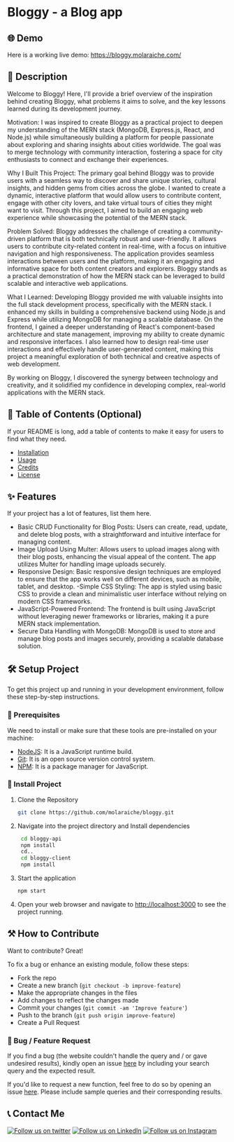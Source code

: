 # Bloggy - a Blog app

## 🌐 Demo

Here is a working live demo: https://bloggy.molaraiche.com/

## 📝 Description

Welcome to Bloggy!
Here, I'll provide a brief overview of the inspiration behind creating Bloggy, what problems it aims to solve, and the key lessons learned during its development journey.

Motivation:
I was inspired to create Bloggy as a practical project to deepen my understanding of the MERN stack (MongoDB, Express.js, React, and Node.js) while simultaneously building a platform for people passionate about exploring and sharing insights about cities worldwide. The goal was to merge technology with community interaction, fostering a space for city enthusiasts to connect and exchange their experiences.

Why I Built This Project:
The primary goal behind Bloggy was to provide users with a seamless way to discover and share unique stories, cultural insights, and hidden gems from cities across the globe. I wanted to create a dynamic, interactive platform that would allow users to contribute content, engage with other city lovers, and take virtual tours of cities they might want to visit. Through this project, I aimed to build an engaging web experience while showcasing the potential of the MERN stack.

Problem Solved:
Bloggy addresses the challenge of creating a community-driven platform that is both technically robust and user-friendly. It allows users to contribute city-related content in real-time, with a focus on intuitive navigation and high responsiveness. The application provides seamless interactions between users and the platform, making it an engaging and informative space for both content creators and explorers. Bloggy stands as a practical demonstration of how the MERN stack can be leveraged to build scalable and interactive web applications.

What I Learned:
Developing Bloggy provided me with valuable insights into the full stack development process, specifically with the MERN stack. I enhanced my skills in building a comprehensive backend using Node.js and Express while utilizing MongoDB for managing a scalable database. On the frontend, I gained a deeper understanding of React's component-based architecture and state management, improving my ability to create dynamic and responsive interfaces. I also learned how to design real-time user interactions and effectively handle user-generated content, making this project a meaningful exploration of both technical and creative aspects of web development.

By working on Bloggy, I discovered the synergy between technology and creativity, and it solidified my confidence in developing complex, real-world applications with the MERN stack.

## 📖 Table of Contents (Optional)

If your README is long, add a table of contents to make it easy for users to find what they need.

- [Installation](#installation)
- [Usage](#usage)
- [Credits](#credits)
- [License](#license)

## ✨ Features

If your project has a lot of features, list them here.

- Basic CRUD Functionality for Blog Posts: Users can create, read, update, and delete blog posts, with a straightforward and intuitive interface for managing content.
- Image Upload Using Multer: Allows users to upload images along with their blog posts, enhancing the visual appeal of the content. The app utilizes Multer for handling image uploads securely.
- Responsive Design: Basic responsive design techniques are employed to ensure that the app works well on different devices, such as mobile, tablet, and desktop.
-Simple CSS Styling: The app is styled using basic CSS to provide a clean and minimalistic user interface without relying on modern CSS frameworks.
- JavaScript-Powered Frontend: The frontend is built using JavaScript without leveraging newer frameworks or libraries, making it a pure MERN stack implementation.
- Secure Data Handling with MongoDB: MongoDB is used to store and manage blog posts and images securely, providing a scalable database solution.

## 🛠️ Setup Project

To get this project up and running in your development environment, follow these step-by-step instructions.

### 🍴 Prerequisites

We need to install or make sure that these tools are pre-installed on your machine:

- [NodeJS](https://nodejs.org/en/download/): It is a JavaScript runtime build.
- [Git](https://git-scm.com/downloads): It is an open source version control system.
- [NPM](https://docs.npmjs.com/getting-started/installing-node): It is a package manager for JavaScript.

### 🚀 Install Project

1. Clone the Repository

   ```bash
   git clone https://github.com/molaraiche/bloggy.git
   ```

2. Navigate into the project directory and Install dependencies

   ```bash
    cd bloggy-api
    npm install
    cd..
    cd bloggy-client
    npm install
   ```

3. Start the application

   ```bash
   npm start
   ```

4. Open your web browser and navigate to <a href="http://localhost:3000" target="_blank">http://localhost:3000</a> to see the project running.

## ⚒️ How to Contribute

Want to contribute? Great!

To fix a bug or enhance an existing module, follow these steps:

- Fork the repo
- Create a new branch (`git checkout -b improve-feature`)
- Make the appropriate changes in the files
- Add changes to reflect the changes made
- Commit your changes (`git commit -am 'Improve feature'`)
- Push to the branch (`git push origin improve-feature`)
- Create a Pull Request

### 📩 Bug / Feature Request

If you find a bug (the website couldn't handle the query and / or gave undesired results), kindly open an issue [here](https://github.com/molaraiche/bloggy/issues/new) by including your search query and the expected result.

If you'd like to request a new function, feel free to do so by opening an issue [here](https://github.com/molaraiche/bloggy/issues/new). Please include sample queries and their corresponding results.

## 📞 Contact Me

[![Follow us on twitter](https://img.shields.io/twitter/follow/molaraiche.svg?style=social)](https://twitter.com/intent/follow?screen_name=molaraiche)
[![Follow us on LinkedIn](https://img.shields.io/badge/LinkedIn-mohamedlaraiche-blue?style=flat&logo=linkedin&logoColor=b0c0c0&labelColor=363D44)](https://www.linkedin.com/company/mohamedlaraiche)
[![Follow us on Instagram](https://img.shields.io/badge/Instagram-molaraiche-grey?style=flat&logo=instagram&logoColor=b0c0c0&labelColor=8134af)](https://www.instagram.com/molaraiche)
